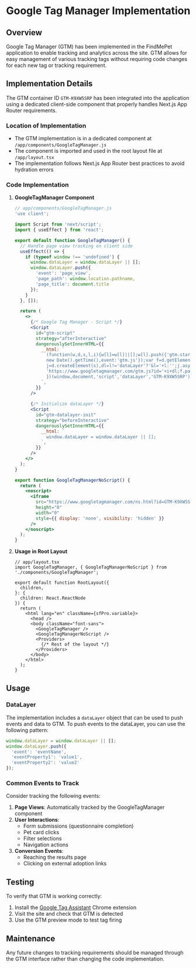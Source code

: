 # Google Tag Manager Implementation

## Overview
Google Tag Manager (GTM) has been implemented in the FindMePet application to enable tracking and analytics across the site. GTM allows for easy management of various tracking tags without requiring code changes for each new tag or tracking requirement.

## Implementation Details

The GTM container ID `GTM-K9XW5SRP` has been integrated into the application using a dedicated client-side component that properly handles Next.js App Router requirements.

### Location of Implementation
- The GTM implementation is in a dedicated component at `/app/components/GoogleTagManager.js`
- The component is imported and used in the root layout file at `/app/layout.tsx`
- The implementation follows Next.js App Router best practices to avoid hydration errors

### Code Implementation

1. **GoogleTagManager Component**
   ```jsx
   // app/components/GoogleTagManager.js
   'use client';
   
   import Script from 'next/script';
   import { useEffect } from 'react';
   
   export default function GoogleTagManager() {
     // Handle page view tracking on client side
     useEffect(() => {
       if (typeof window !== 'undefined') {
         window.dataLayer = window.dataLayer || [];
         window.dataLayer.push({
           'event': 'page_view',
           'page_path': window.location.pathname,
           'page_title': document.title
         });
       }
     }, []);
   
     return (
       <>
         {/* Google Tag Manager - Script */}
         <Script
           id="gtm-script"
           strategy="afterInteractive"
           dangerouslySetInnerHTML={{
             __html: `
               (function(w,d,s,l,i){w[l]=w[l]||[];w[l].push({'gtm.start':
               new Date().getTime(),event:'gtm.js'});var f=d.getElementsByTagName(s)[0],
               j=d.createElement(s),dl=l!='dataLayer'?'&l='+l:'';j.async=true;j.src=
               'https://www.googletagmanager.com/gtm.js?id='+i+dl;f.parentNode.insertBefore(j,f);
               })(window,document,'script','dataLayer','GTM-K9XW5SRP');
             `,
           }}
         />
         
         {/* Initialize dataLayer */}
         <Script
           id="gtm-datalayer-init"
           strategy="beforeInteractive"
           dangerouslySetInnerHTML={{
             __html: `
               window.dataLayer = window.dataLayer || [];
             `,
           }}
         />
       </>
     );
   }
   
   export function GoogleTagManagerNoScript() {
     return (
       <noscript>
         <iframe 
           src="https://www.googletagmanager.com/ns.html?id=GTM-K9XW5SRP"
           height="0" 
           width="0" 
           style={{ display: 'none', visibility: 'hidden' }}
         />
       </noscript>
     );
   }
   ```

2. **Usage in Root Layout**
   ```tsx
   // app/layout.tsx
   import GoogleTagManager, { GoogleTagManagerNoScript } from './components/GoogleTagManager';
   
   export default function RootLayout({
     children,
   }: {
     children: React.ReactNode
   }) {
     return (
       <html lang="en" className={sfPro.variable}>
         <head />
         <body className="font-sans">
           <GoogleTagManager />
           <GoogleTagManagerNoScript />
           <Providers>
             {/* Rest of the layout */}
           </Providers>
         </body>
       </html>
     );
   }
   ```

## Usage

### DataLayer
The implementation includes a `dataLayer` object that can be used to push events and data to GTM. To push events to the dataLayer, you can use the following pattern:

```javascript
window.dataLayer = window.dataLayer || [];
window.dataLayer.push({
  'event': 'eventName',
  'eventProperty1': 'value1',
  'eventProperty2': 'value2'
});
```

### Common Events to Track
Consider tracking the following events:

1. **Page Views**: Automatically tracked by the GoogleTagManager component
2. **User Interactions**: 
   - Form submissions (questionnaire completion)
   - Pet card clicks
   - Filter selections
   - Navigation actions
3. **Conversion Events**:
   - Reaching the results page
   - Clicking on external adoption links

## Testing
To verify that GTM is working correctly:

1. Install the [Google Tag Assistant](https://chrome.google.com/webstore/detail/tag-assistant-by-google/kejbdjndbnbjgmefkgdddjlbokphdefk) Chrome extension
2. Visit the site and check that GTM is detected
3. Use the GTM preview mode to test tag firing

## Maintenance
Any future changes to tracking requirements should be managed through the GTM interface rather than changing the code implementation.
